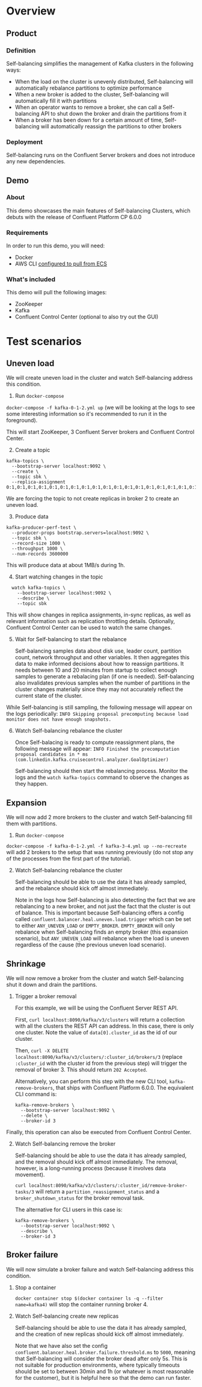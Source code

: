 # Overview

## Product

### Definition

Self-balancing simplifies the management of Kafka clusters in the following ways:
* When the load on the cluster is unevenly distributed, Self-balancing will automatically rebalance partitions to optimize performance
* When a new broker is added to the cluster, Self-balancing will automatically fill it with partitions
* When an operator wants to remove a broker, she can call a Self-balancing API to shut down the broker and drain the partitions from it
* When a broker has been down for a certain amount of time, Self-balancing will automatically reassign the partitions to other brokers

### Deployment

Self-balancing runs on the Confluent Server brokers and does not introduce any new dependencies.

## Demo

### About

This demo showcases the main features of Self-balancing Clusters, which debuts with the release of Confluent Platform CP 6.0.0

### Requirements

In order to run this demo, you will need:
* Docker
* AWS CLI [configured to pull from ECS](https://confluentinc.atlassian.net/wiki/spaces/TOOLS/pages/107872257/Finding+CI+Artifacts+Where+s+My+Stuff)

### What's included

This demo will pull the following images:
* ZooKeeper
* Kafka
* Confluent Control Center (optional to also try out the GUI)


# Test scenarios

## Uneven load

We will create uneven load in the cluster and watch Self-balancing address this condition.

1. Run `docker-compose`

  `docker-compose -f kafka-0-1-2.yml up` (we will be looking at the logs to see some interesting information so it's recommended to run it in the foreground).

  This will start ZooKeeper, 3 Confluent Server brokers and Confluent Control Center.

2. Create a topic

  ```
  kafka-topics \
    --bootstrap-server localhost:9092 \
    --create \
    --topic sbk \
    --replica-assignment 0:1,0:1,0:1,0:1,0:1,0:1,0:1,0:1,0:1,0:1,0:1,0:1,0:1,0:1,0:1,0:1,0:1,0:1,0:1,0:1,0:1,0:1,0:1,0:1,0:1,0:1,0:1,0:1,0:1,0:1,0:1,0:1,0:1,0:1,0:1,0:1,0:1,0:1,0:1,0:1,0:1,0:1,0:1,0:1,0:1,0:1,0:1,0:1,0:1,0:1,0:1,0:1,0:1,0:1,0:1,0:1,0:1,0:1,0:1,0:1,0:1,0:1,0:1,0:1,0:1,0:1,0:1,0:1,0:1,0:1,0:1,0:1,0:1,0:1,0:1,0:1,0:1,0:1,0:1,0:1,0:1,0:1,0:1,0:1,0:1,0:1,0:1,0:1,0:1,0:1,0:1,0:1,0:1,0:1,0:1,0:1,0:1,0:1,0:1,0:1
  ```

  We are forcing the topic to not create replicas in broker 2 to create an uneven load.

3. Produce data

  ```
  kafka-producer-perf-test \
    --producer-props bootstrap.servers=localhost:9092 \
    --topic sbk \
    --record-size 1000 \
    --throughput 1000 \
    --num-records 3600000
  ```

  This will produce data at about 1MB/s during 1h.

4. Start watching changes in the topic

  ```
    watch kafka-topics \
      --bootstrap-server localhost:9092 \
      --describe \
      --topic sbk 
  ```

  This will show changes in replica assignments, in-sync replicas, as well as
  relevant information such as replication throttling details. Optionally,
  Confluent Control Center can be used to watch the same changes.

5. Wait for Self-balancing to start the rebalance

   Self-balancing samples data about disk use, leader count, partition count,
   network throughput and other variables. It then aggregates this data to make
   informed decisions about how to reassign partitions. It needs between 10 and 20
   minutes from startup to collect enough samples to generate a rebalacing plan (if
   one is needed). Self-balancing also invalidates previous samples when the number
   of partitions in the cluster changes materially since they may not accurately
   reflect the current state of the cluster.

While Self-balancing is still sampling, the following message will appear on the logs periodically:
`INFO Skipping proposal precomputing because load monitor does not have enough snapshots.`

6. Watch Self-balancing rebalance the cluster

   Once Self-balacing is ready to compute reassignment plans, the following message will appear:
   `INFO Finished the precomputation proposal candidates in * ms (com.linkedin.kafka.cruisecontrol.analyzer.GoalOptimizer)`

   Self-balancing should then start the rebalancing process. Monitor the logs and
   the `watch kafka-topics` command to observe the changes as they happen.

## Expansion

We will now add 2 more brokers to the cluster and watch Self-balancing fill them with partitions.

1. Run `docker-compose`

  `docker-compose -f kafka-0-1-2.yml -f kafka-3-4.yml up --no-recreate` will add 2 brokers to the setup that was
  running previously (do not stop any of the  processes from the first part of the tutorial).

2. Watch Self-balancing rebalance the cluster

   Self-balancing should be able to use the data it has already sampled, and the
   rebalance should kick off almost immediately.

   Note in the logs how Self-balancing is also detecting the fact that we are
   rebalancing to a new broker, and not just the fact that the cluster is out of
   balance. This is important because Self-balancing offers a config called
   `confluent.balancer.heal.uneven.load.trigger` which can be set to either
   `ANY_UNEVEN_LOAD` or `EMPTY_BROKER`. `EMPTY_BROKER` will only rebalance when
   Self-balancing finds an empty broker (this expansion scenario), but
   `ANY_UNEVEN_LOAD` will rebalance when the load is uneven regardless of the cause
   (the previous uneven load scenario).

## Shrinkage

We will now remove a broker from the cluster and watch Self-balancing shut it down and drain the partitions.

1. Trigger a broker removal

   For this example, we will be using the Confluent Server REST API.

   First, `curl localhost:8090/kafka/v3/clusters` will return a collection with all
   the clusters the REST API can address. In this case, there is only one cluster.
   Note the value of `data[0].cluster_id` as the id of our cluster.

   Then, `curl -X DELETE localhost:8090/kafka/v3/clusters/:cluster_id/brokers/3`
   (replace `:cluster_id` with the cluster id from the previous step) will trigger
   the removal of broker 3. This should return `202 Accepted`.

   Alternatively, you can perform this step with the new CLI tool, `kafka-remove-brokers`, that ships with Confluent Platform 6.0.0.
   The equivalent CLI command is:

   ```
   kafka-remove-brokers \
     --bootstrap-server localhost:9092 \
     --delete \
     --broker-id 3
   ```

  Finally, this operation can also be executed from Confluent Control Center.

2. Watch Self-balancing remove the broker

   Self-balancing should be able to use the data it has already sampled, and the
   removal should kick off almost immediately. The removal, however, is a
   long-running process (because it involves data movement).

   `curl localhost:8090/kafka/v3/clusters/:cluster_id/remove-broker-tasks/3` will
   return a `partition_reassignment_status` and a `broker_shutdown_status` for the
   broker removal task.

   The alternative for CLI users in this case is:

   ```
   kafka-remove-brokers \
     --bootstrap-server localhost:9092 \
     --describe \
     --broker-id 3
   ```

## Broker failure

We will now simulate a broker failure and watch Self-balancing address this condition.

1. Stop a container

   `docker container stop $(docker container ls -q --filter name=kafka4)` will stop the container running broker 4.

2. Watch Self-balancing create new replicas

   Self-balancing should be able to use the data it has already sampled, and the creation of new replicas should kick off almost immediately.

   Note that we have also set the config `confluent.balancer.heal.broker.failure.threshold.ms` to `5000`, meaning that
   Self-balancing will consider the broker dead after only 5s. This is not suitable for production environments, where
   typically timeouts should be set to between 30min and 1h (or whatever is most reasonable for the customer), but it is
   helpful here so that the demo can run faster.
